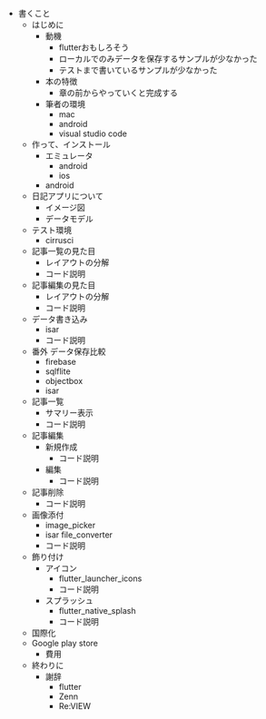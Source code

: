 - 書くこと
  - はじめに
    - 動機
      - flutterおもしろそう
      - ローカルでのみデータを保存するサンプルが少なかった
      - テストまで書いているサンプルが少なかった
    - 本の特徴
      - 章の前からやっていくと完成する
    - 筆者の環境
      - mac
      - android
      - visual studio code
  - 作って、インストール
    - エミュレータ
      - android
      - ios
    - android
  - 日記アプリについて
    - イメージ図
    - データモデル
  - テスト環境
    - cirrusci
  - 記事一覧の見た目
    - レイアウトの分解
    - コード説明
  - 記事編集の見た目
    - レイアウトの分解
    - コード説明
  - データ書き込み
    - isar
    - コード説明
  - 番外 データ保存比較
    - firebase
    - sqlflite
    - objectbox
    - isar
  - 記事一覧
    - サマリー表示
    - コード説明
  - 記事編集
    - 新規作成
      - コード説明
    - 編集
      - コード説明
  - 記事削除
    - コード説明
  - 画像添付
    - image_picker
    - isar file_converter
    - コード説明
  - 飾り付け
    - アイコン
      - flutter_launcher_icons
      - コード説明
    - スプラッシュ
      - flutter_native_splash
      - コード説明
  - 国際化
  - Google play store
    - 費用
  - 終わりに
    - 謝辞
      - flutter
      - Zenn
      - Re:VIEW
